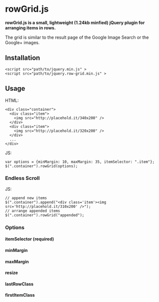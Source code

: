 # rowGrid.js
**rowGrid.js is a small, lightweight (1.24kb minfied) jQuery plugin for arranging items in rows.**

The grid is similar to the result page of the Google Image Search or the Google+ images.

## Installation
```
<script src="path/to/jquery.min.js" >
<script src="path/to/jquery.row-grid.min.js" >
```
## Usage
HTML:
```
<div class="container">
  <div class="item">
    <img src="http://placehold.it/340x200" />
  </div>
  <div class="item">
    <img src="http://placehold.it/320x200" />
  </div>
  ...
</div>
```
JS:
```
var options = {minMargin: 10, maxMargin: 35, itemSelector: ".item"};
$(".container").rowGrid(options);
```

### Endless Scroll
JS:
```
// append new items
$(".container").append("<div class='item'><img src='http://placehold.it/310x200' />");
// arrange appended items
$(".container").rowGrid("appended");
```

### Options
#### itemSelector (required)
#### minMargin
#### maxMargin
#### resize
#### lastRowClass
#### firstItemClass
